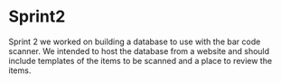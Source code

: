 # Sprint2
Sprint 2 we worked on building a database to use with the bar code scanner. We intended to host the database from a website 
and should include templates of the items to be scanned and a place to review the items.
